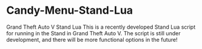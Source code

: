 # Candy-Menu-Stand-Lua
Grand Theft Auto V Stand Lua
This is a recently developed Stand Lua script for running in the Stand in Grand Theft Auto V. The script is still under development, and there will be more functional options in the future!
